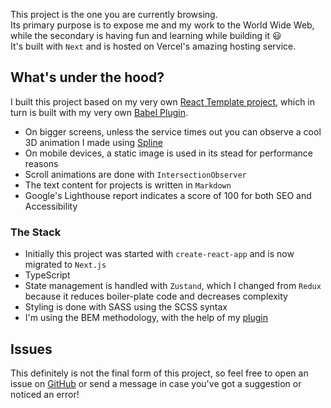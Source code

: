 This project is the one you are currently browsing.\
Its primary purpose is to expose me and my work to the World Wide Web,
while the secondary is having fun and learning while building it 😃\
It's built with `Next` and is hosted on Vercel's amazing hosting service.
## What's under the hood?
I built this project based on my very own
[React Template project](/project/react-template "Go to React Template project details"),
which in turn is built with my very own [Babel Plugin](/project/babel-plugin "Go to Babel Plugin project details").

- On bigger screens, unless the service times out you can observe a cool 3D animation I made using [Spline](https://spline.design/ "Go to Spline home page")
- On mobile devices, a static image is used in its stead for performance reasons
- Scroll animations are done with `IntersectionObserver`
- The text content for projects is written in `Markdown`
- Google's Lighthouse report indicates a score of 100 for both SEO and Accessibility

### The Stack
- Initially this project was started with `create-react-app` and is now migrated to `Next.js`
- TypeScript
- State management is handled with `Zustand`, which I changed from `Redux` because it reduces boiler-plate code and decreases complexity
- Styling is done with SASS using the SCSS syntax
- I'm using the BEM methodology, with the help of my [plugin](/project/babel-plugin "Go to Babel Plugin project details")

## Issues
This definitely is not the final form of this project, so feel free to open an issue on [GitHub](https://github.com/bigbali/website "Go to GitHub page")
or send a message in case you've got a suggestion or noticed an error!

